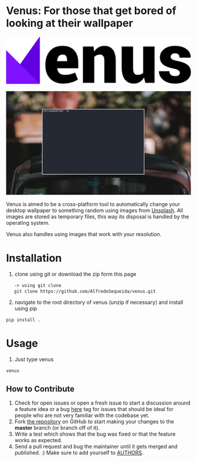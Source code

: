 Venus: For those that get bored of looking at their wallpaper 
===============================================================

<p align="center">
    <img src="https://github.com/AlfredoSequeida/venus/raw/master/artwork/venus.png" alt="venus">
    </br>
    </br>
    <img src="https://github.com/AlfredoSequeida/venus/raw/master/artwork/venus_demo.gif" alt="venus_demo">
</p>

Venus is aimed to be a cross-platform tool to automatically change your desktop wallpaper to something random using images from [Unsplash](https://unsplash.com/). All images are stored as temporary files, this way its disposal is handled by the operating system. 

Venus also handles using images that work with your resolution.

# Installation
 1) clone using git or download the zip form this page
 ```
    -> using git clone
    git clone https://github.com/AlfredoSequeida/venus.git
 ```
 
 2) navigate to the root directory of venus (unzip if necessary) and install using pip
 
 ```
 pip install .
```


# Usage
 1) Just type venus
 
 ```
 venus 
 ```
 
 How to Contribute
-----------------

1.  Check for open issues or open a fresh issue to start a discussion
    around a feature idea or a bug [here](https://github.com/AlfredoSequeida/venus/issues)
    tag for issues that should be ideal for people who are not very familiar with the codebase yet.
2.  Fork [the repository](https://github.com/alfredosequeida/venus) on
    GitHub to start making your changes to the **master** branch (or branch off of it).
3.  Write a test which shows that the bug was fixed or that the feature
    works as expected.
4.  Send a pull request and bug the maintainer until it gets merged and
    published. :) Make sure to add yourself to
    [AUTHORS](https://github.com/AlfredoSequeida/venus/blob/master/AUTHORS).
